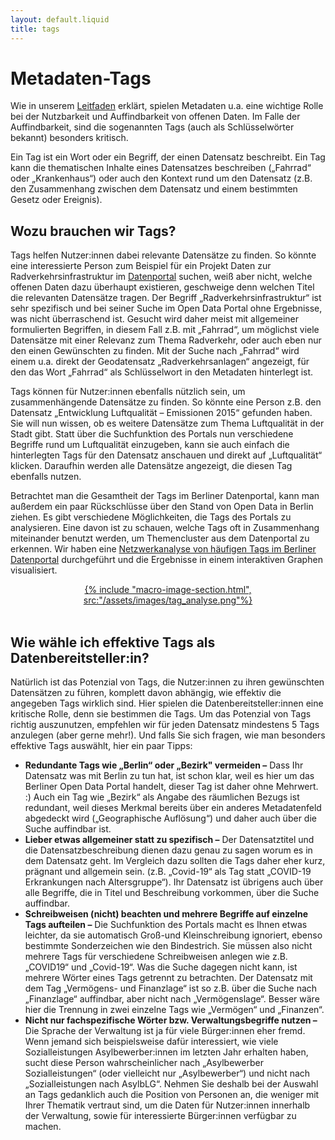 ```yaml
---
layout: default.liquid
title: tags
---
```


# Metadaten-Tags

Wie in unserem [Leitfaden](metadaten.html) erklärt, spielen Metadaten u.a. eine wichtige Rolle bei der Nutzbarkeit und Auffindbarkeit von offenen Daten. Im Falle der Auffindbarkeit, sind die sogenannten Tags (auch als Schlüsselwörter bekannt) besonders kritisch.

Ein Tag ist ein Wort oder ein Begriff, der einen Datensatz beschreibt. Ein Tag kann die thematischen Inhalte eines Datensatzes beschreiben („Fahrrad“ oder „Krankenhaus“) oder auch den Kontext rund um den Datensatz (z.B. den Zusammenhang zwischen dem Datensatz und einem bestimmten Gesetz oder Ereignis).

## Wozu brauchen wir Tags?

Tags helfen Nutzer:innen dabei relevante Datensätze zu finden. So könnte eine interessierte Person zum Beispiel für ein Projekt Daten zur Radverkehrsinfrastruktur im [Datenportal](https://daten.berlin.de) suchen, weiß aber nicht, welche offenen Daten dazu überhaupt existieren, geschweige denn welchen Titel die relevanten Datensätze tragen. Der Begriff „Radverkehrsinfrastruktur“ ist sehr spezifisch und bei seiner Suche im Open Data Portal ohne Ergebnisse, was nicht überraschend ist. Gesucht wird daher meist mit allgemeiner formulierten Begriffen, in diesem Fall z.B. mit „Fahrrad“, um möglichst viele Datensätze mit einer Relevanz zum Thema Radverkehr, oder auch eben nur den einen Gewünschten zu finden. Mit der Suche nach „Fahrrad“ wird einem u.a. direkt der Geodatensatz „Radverkehrsanlagen“ angezeigt, für den das Wort „Fahrrad“ als Schlüsselwort in den Metadaten hinterlegt ist.

Tags können für Nutzer:innen ebenfalls nützlich sein, um zusammenhängende Datensätze zu finden. So könnte eine Person z.B. den Datensatz „Entwicklung Luftqualität – Emissionen 2015“ gefunden haben. Sie will nun wissen, ob es weitere Datensätze zum Thema Luftqualität in der Stadt gibt. Statt über die Suchfunktion des Portals nun verschiedene Begriffe rund um Luftqualität einzugeben, kann sie auch einfach die hinterlegten Tags für den Datensatz anschauen und direkt auf „Luftqualität“ klicken. Daraufhin werden alle Datensätze angezeigt, die diesen Tag ebenfalls nutzen.

Betrachtet man die Gesamtheit der Tags im Berliner Datenportal, kann man außerdem ein paar Rückschlüsse über den Stand von Open Data in Berlin ziehen. Es gibt verschiedene Möglichkeiten, die Tags des Portals zu analysieren. Eine davon ist zu schauen, welche Tags oft in Zusammenhang miteinander benutzt werden, um Themencluster aus dem Datenportal zu erkennen. Wir haben eine [Netzwerkanalyse von häufigen Tags im Berliner Datenportal](../projekte/tag_analyse/) durchgeführt und die Ergebnisse in einem interaktiven Graphen visualisiert.

<center>
  <a href="../../projekte/tag_analyse/">{% include "macro-image-section.html", src:"/assets/images/tag_analyse.png"%}</a>
</center>
<br>

## Wie wähle ich effektive Tags als Datenbereitsteller:in?

Natürlich ist das Potenzial von Tags, die Nutzer:innen zu ihren gewünschten Datensätzen zu führen, komplett davon abhängig, wie effektiv die angegeben Tags wirklich sind. Hier spielen die Datenbereitsteller:innen eine kritische Rolle, denn sie bestimmen die Tags. Um das Potenzial von Tags richtig auszunutzen, empfehlen wir für jeden Datensatz mindestens 5 Tags anzulegen (aber gerne mehr!). Und falls Sie sich fragen, wie man besonders effektive Tags auswählt, hier ein paar Tipps:

- **Redundante Tags wie „Berlin“ oder „Bezirk" vermeiden –** Dass Ihr Datensatz was mit Berlin zu tun hat, ist schon klar, weil es hier um das Berliner Open Data Portal handelt, dieser Tag ist daher ohne Mehrwert. :) Auch ein Tag wie „Bezirk“ als Angabe des räumlichen Bezugs ist redundant, weil dieses Merkmal bereits über ein anderes Metadatenfeld abgedeckt wird („Geographische Auflösung“) und daher auch über die Suche auffindbar ist.
- **Lieber etwas allgemeiner statt zu spezifisch –** Der Datensatztitel und die Datensatzbeschreibung dienen dazu genau zu sagen worum es in dem Datensatz geht. Im Vergleich dazu sollten die Tags daher eher kurz, prägnant und allgemein sein. (z.B. „Covid-19“ als Tag statt „COVID-19 Erkrankungen nach Altersgruppe“). Ihr Datensatz ist übrigens auch über alle Begriffe, die in Titel und Beschreibung vorkommen, über die Suche auffindbar.
- **Schreibweisen (nicht) beachten und mehrere Begriffe auf einzelne Tags aufteilen –** Die Suchfunktion des Portals macht es Ihnen etwas leichter, da sie automatisch Groß-und Kleinschreibung ignoriert, ebenso bestimmte Sonderzeichen wie den Bindestrich. Sie müssen also nicht mehrere Tags für verschiedene Schreibweisen anlegen wie z.B. „COVID19“ und „Covid-19“. Was die Suche dagegen nicht kann, ist mehrere Wörter eines Tags getrennt zu betrachten. Der Datensatz mit dem Tag „Vermögens- und Finanzlage“ ist so z.B. über die Suche nach „Finanzlage“ auffindbar, aber nicht nach „Vermögenslage“. Besser wäre hier die Trennung in zwei einzelne Tags wie „Vermögen“ und „Finanzen“.
- **Nicht nur fachspezifische Wörter bzw. Verwaltungsbegriffe nutzen –** Die Sprache der Verwaltung ist ja für viele Bürger:innen eher fremd. Wenn jemand sich beispielsweise dafür interessiert, wie viele Sozialleistungen Asylbewerber:innen im letzten Jahr erhalten haben, sucht diese Person wahrscheinlicher nach „Asylbewerber Sozialleistungen“ (oder vielleicht nur „Asylbewerber“) und nicht nach „Sozialleistungen nach AsylbLG“. Nehmen Sie deshalb bei der Auswahl an Tags gedanklich auch die Position von Personen an, die weniger mit Ihrer Thematik vertraut sind, um die Daten für Nutzer:innen innerhalb der Verwaltung, sowie für interessierte Bürger:innen verfügbar zu machen.
